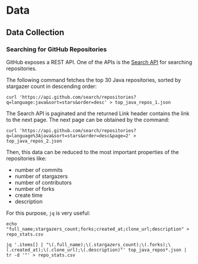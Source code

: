 # Data

## Data Collection

### Searching for GitHub Repositories

GitHub exposes a REST API. One of the APIs is the [Search API](https://developer.github.com/v3/search/#search-repositories) for searching repositories.

The following command fetches the top 30 Java repositories, sorted by stargazer count
in descending order:

`curl 'https://api.github.com/search/repositories?q=language:java&sort=stars&order=desc' > top_java_repos_1.json`

The Search API is paginated and the returned Link header contains the link to the next page.
The next page can be obtained by the command:

`curl 'https://api.github.com/search/repositories?q=language%3Ajava&sort=stars&order=desc&page=2' > top_java_repos_2.json`

Then, this data can be reduced to the most important properties of the repositories like:

- number of commits
- number of stargazers
- number of contributors
- number of forks
- create time
- description

For this purpose, `jq` is very useful:

```shell
echo "full_name;stargazers_count;forks;created_at;clone_url;description" > repo_stats.csv

jq '.items[] | "\(.full_name);\(.stargazers_count);\(.forks);\(.created_at);\(.clone_url);\(.description)"' top_java_repos*.json | tr -d '"' > repo_stats.csv
```

